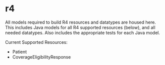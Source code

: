 # r4

All models required to build R4 resources and datatypes are housed here.
This includes Java models for all R4 supported resources (below), and all needed datatypes.
Also includes the appropriate tests for each Java model.

Current Supported Resources:
  * Patient
  * CoverageEligibilityResponse

